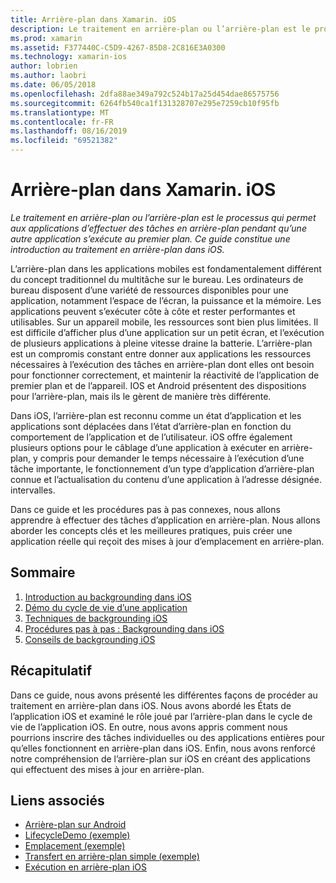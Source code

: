 ```yaml
---
title: Arrière-plan dans Xamarin. iOS
description: Le traitement en arrière-plan ou l’arrière-plan est le processus qui permet aux applications d’effectuer des tâches en arrière-plan pendant qu’une autre application s’exécute au premier plan. Ce guide constitue une introduction au traitement en arrière-plan dans iOS.
ms.prod: xamarin
ms.assetid: F377440C-C5D9-4267-85D8-2C816E3A0300
ms.technology: xamarin-ios
author: lobrien
ms.author: laobri
ms.date: 06/05/2018
ms.openlocfilehash: 2dfa88ae349a792c524b17a25d454dae86575756
ms.sourcegitcommit: 6264fb540ca1f131328707e295e7259cb10f95fb
ms.translationtype: MT
ms.contentlocale: fr-FR
ms.lasthandoff: 08/16/2019
ms.locfileid: "69521382"
---
```

# <a name="backgrounding-in-xamarinios"></a>Arrière-plan dans Xamarin. iOS

_Le traitement en arrière-plan ou l’arrière-plan est le processus qui permet aux applications d’effectuer des tâches en arrière-plan pendant qu’une autre application s’exécute au premier plan. Ce guide constitue une introduction au traitement en arrière-plan dans iOS._

L’arrière-plan dans les applications mobiles est fondamentalement différent du concept traditionnel du multitâche sur le bureau. Les ordinateurs de bureau disposent d’une variété de ressources disponibles pour une application, notamment l’espace de l’écran, la puissance et la mémoire. Les applications peuvent s’exécuter côte à côte et rester performantes et utilisables. Sur un appareil mobile, les ressources sont bien plus limitées. Il est difficile d’afficher plus d’une application sur un petit écran, et l’exécution de plusieurs applications à pleine vitesse draine la batterie. L’arrière-plan est un compromis constant entre donner aux applications les ressources nécessaires à l’exécution des tâches en arrière-plan dont elles ont besoin pour fonctionner correctement, et maintenir la réactivité de l’application de premier plan et de l’appareil. IOS et Android présentent des dispositions pour l’arrière-plan, mais ils le gèrent de manière très différente.

Dans iOS, l’arrière-plan est reconnu comme un état d’application et les applications sont déplacées dans l’état d’arrière-plan en fonction du comportement de l’application et de l’utilisateur. iOS offre également plusieurs options pour le câblage d’une application à exécuter en arrière-plan, y compris pour demander le temps nécessaire à l’exécution d’une tâche importante, le fonctionnement d’un type d’application d’arrière-plan connue et l’actualisation du contenu d’une application à l’adresse désignée. intervalles.

Dans ce guide et les procédures pas à pas connexes, nous allons apprendre à effectuer des tâches d’application en arrière-plan. Nous allons aborder les concepts clés et les meilleures pratiques, puis créer une application réelle qui reçoit des mises à jour d’emplacement en arrière-plan.

## <a name="contents"></a>Sommaire

1. [Introduction au backgrounding dans iOS](~/ios/app-fundamentals/backgrounding/introduction-to-backgrounding-in-ios.md)
1. [Démo du cycle de vie d’une application](~/ios/app-fundamentals/backgrounding/application-lifecycle-demo.md)
1. [Techniques de backgrounding iOS](~/ios/app-fundamentals/backgrounding/ios-backgrounding-techniques/index.md)
1. [Procédures pas à pas : Backgrounding dans iOS](~/ios/app-fundamentals/backgrounding/ios-backgrounding-walkthroughs/index.md)
1. [Conseils de backgrounding iOS](~/ios/app-fundamentals/backgrounding/ios-backgrounding-guidance.md)

## <a name="summary"></a>Récapitulatif

Dans ce guide, nous avons présenté les différentes façons de procéder au traitement en arrière-plan dans iOS. Nous avons abordé les États de l’application iOS et examiné le rôle joué par l’arrière-plan dans le cycle de vie de l’application iOS. En outre, nous avons appris comment nous pourrions inscrire des tâches individuelles ou des applications entières pour qu’elles fonctionnent en arrière-plan dans iOS. Enfin, nous avons renforcé notre compréhension de l’arrière-plan sur iOS en créant des applications qui effectuent des mises à jour en arrière-plan.



## <a name="related-links"></a>Liens associés

- [Arrière-plan sur Android](~/android/app-fundamentals/services/index.md)
- [LifecycleDemo (exemple)](https://docs.microsoft.com/samples/xamarin/ios-samples/lifecycledemo)
- [Emplacement (exemple)](https://docs.microsoft.com/samples/xamarin/ios-samples/location)
- [Transfert en arrière-plan simple (exemple)](https://docs.microsoft.com/samples/xamarin/ios-samples/simplebackgroundtransfer)
- [Exécution en arrière-plan iOS](https://developer.apple.com/library/ios/documentation/iPhone/Conceptual/iPhoneOSProgrammingGuide/BackgroundExecution/BackgroundExecution.html)
